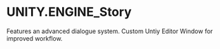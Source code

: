 # UNITY.ENGINE_Story
Features an advanced dialogue system. Custom Untiy Editor Window for improved workflow.

